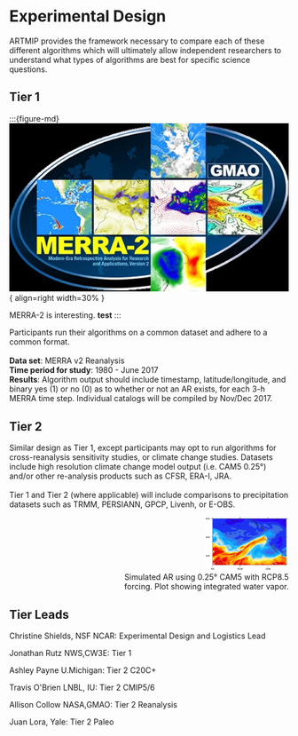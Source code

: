 # Experimental Design
ARTMIP provides the framework necessary to compare each of these different algorithms which will ultimately allow independent researchers to understand what types of algorithms are best for specific science questions.

## Tier 1

<!---<img align="right" src="https://github.com/brmy4086/ARTMIP/blob/63b2bd6590e6c8eb2e6ab928b63084ea3b6d2784/book/images/Experimental01-MERRA-2.jpeg" width="30%">--->
:::{figure-md}
![MERRA2](images/Experimental01-MERRA-2.jpeg){ align=right width=30% }

MERRA-2 is interesting. **test**
:::

<!---<img align="right" src="images/Experimental01-MERRA-2.jpeg" width="30%">--->
Participants run their algorithms on a common dataset and adhere to a common format.<br><br>
<b>Data set</b>: MERRA v2 Reanalysis<br>
<b>Time period for study</b>: 1980 - June 2017<br>
<b>Results</b>: Algorithm output should include timestamp, latitude/longitude, and binary yes (1) or no (0) as to whether or not an AR exists, for each 3-h MERRA time step. Individual catalogs will be compiled by Nov/Dec 2017.<br>

## Tier 2
Similar design as Tier 1, except participants may opt to run algorithms for cross-reanalysis sensitivity studies, or climate change studies. Datasets include high resolution climate change model output (i.e. CAM5 0.25°) and/or other re-analysis products such as CFSR, ERA-I, JRA.<br><br>
Tier 1 and Tier 2 (where applicable) will include comparisons to precipitation datasets such as TRMM, PERSIANN, GPCP, Livenh, or E-OBS.<br>
<p align="right" width="31%">
  <img src="images/Experimental02-AR-CAM5.jpeg" width="30%"><br>
  Simulated AR using 0.25° CAM5 with RCP8.5 <br>forcing. Plot showing integrated water vapor.
</p>

## Tier Leads
Christine Shields, NSF NCAR: Experimental Design and Logistics Lead

Jonathan Rutz NWS,CW3E: Tier 1

Ashley Payne U.Michigan: Tier 2 C20C+

Travis O'Brien LNBL, IU: Tier 2 CMIP5/6

Allison Collow NASA,GMAO:  Tier 2 Reanalysis

Juan Lora, Yale:  Tier 2 Paleo
